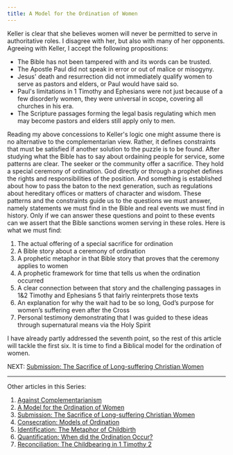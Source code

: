 ```yaml
---
title: A Model for the Ordination of Women
---
```

Keller is clear that she believes women will never be permitted to serve in authoritative roles. 
I disagree with her, but also with many of her opponents. Agreeing with Keller, I accept the following propositions:

  - The Bible has not been tampered with and its words can be trusted.
  - The Apostle Paul did not speak in error or out of malice or misogyny.
  - Jesus' death and resurrection did not immediately qualify women to serve as pastors and elders, or Paul would have said so.
  - Paul's limitations in 1 Timothy and Ephesians were not just because of a few disorderly women, they were universal in scope, covering all churches in his era.
  - The Scripture passages forming the legal basis regulating which men may become pastors and elders still apply only to men.

Reading my above concessions to Keller's logic one might assume there is no alternative to the complementarian view.
Rather, it defines constraints that must be satisfied if another solution to the puzzle is to be found. 
After studying what the Bible has to say about ordaining people for service, some patterns are clear.
The seeker or the community offer a sacrifice. They hold a special ceremony of ordination. 
God directly or through a prophet defines the rights and responsibilities of the position.
And something is established about how to pass the baton to the next generation, such as regulations about 
hereditary offices or matters of character and wisdom.
These patterns and the constraints guide us to the questions we must answer, namely statements we must find in the Bible
and real events we must find in history.
Only if we can answer these questions and point to these events can we assert that the Bible sanctions women serving in these roles.
Here is what we must find:

1. The actual offering of a special sacrifice for ordination
2. A Bible story about a ceremony of ordination
3. A prophetic metaphor in that Bible story that proves that the ceremony applies to women
4. A prophetic framework for time that tells us when the ordination occurred
5. A clear connection between that story and the challenging passages in 1&2 Timothy and Ephesians 5 that fairly reinterprets those texts
6. An explanation for why the wait had to be so long, God’s purpose for women’s suffering even after the Cross
7. Personal testimony demonstrating that I was guided to these ideas through supernatural means via the Holy Spirit

I have already partly addressed the seventh point, so the rest of this article will tackle the first six.
It is time to find a Biblical model for the ordination of women.

NEXT: [Submission: The Sacrifice of Long-suffering Christian Women](./submission.html)

<hr>

Other articles in this Series:

1. [Against Complementarianism](./against-complementarianism.html)
2. [A Model for the Ordination of Women](./a-model-for-the-ordination-of-women.html)
3. [Submission: The Sacrifice of Long-suffering Christian Women](./submission.html)
4. [Consecration: Models of Ordination](./consecration.html)
5. [Identification: The Metaphor of Childbirth](./identification.html)
6. [Quantification: When did the Ordination Occur?](./quantification.html)
7. [Reconciliation: The Childbearing in 1 Timothy 2](./reconciliation.html)



